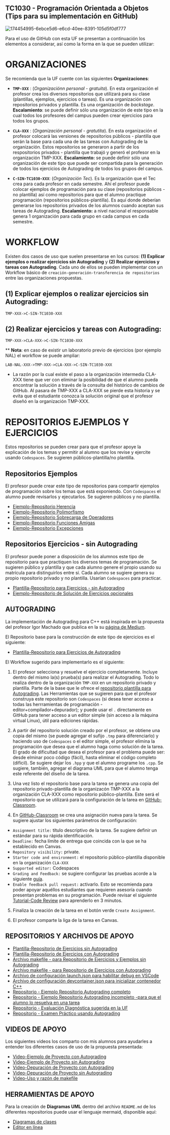 ## TC1030 - Programación Orientada a Objetos (Tips para su implementación en GitHub)

![174454995-6ebce5d6-e6cd-40ee-8391-105d5f0df777](https://user-images.githubusercontent.com/55771796/183143437-0019fae2-2de8-4560-869a-56c7ded95f51.png)

Para el uso de GitHub con esta UF se presentan a continuación los elementos a considerar, así como la forma en la que se pueden utilizar:

# ORGANIZACIONES

Se recomienda que la UF cuente con las siguientes **Organizaciones**:

* **`TMP-XXX`** : (*Organizaciónn personal - gratuita*). En esta organización el profesor crea los diversos repositorios que utilizará para su clase (plantillas, ejemplos, ejercicios o tareas). Es una organización con repositorios privados y plantilla. Es una organización de *backstage*. **Escalamiento**: se puede definir sólo una organización de este tipo en la cual todos los profesores del campus pueden crear ejercicios para todos los grupos.

* **`CLA-XXX`** : (*Organización personal - gratutita*). En esta organización el profesor colocará las versiones de repositorios públicos - plantilla que serán la base para cada una de las tareas con Autograding de la organización. Estos repositorios se generaron a partir de los respositorios privados - plantilla que trabajó y generó el profesor en la organización TMP-XXX. **Escalamiento:** se puede definir sólo una organización de este tipo que puede ser compartida para la generación de todos los ejercicios de Autograding de todos los grupos del campus.

* **`C-SIN-TC1030-XXX`**: (*Organización Tec*). Es la organización que el Tec crea para cada profesor en cada semestre. Ahí el profesor puede colocar ejemplos de programación para su clase (repositorios públicos - no plantilla) así como repositorios para que el alumno practique programación (repositorios públicos-plantilla). Es aquí donde deberían generarse los repositorios privados de los alumnos cuando aceptan sus tareas de Autograding. **Escalamiento:** a nivel nacional el responsable  genera 1 organización para cada grupo en cada campus en cada semestre.

# WORKFLOW

Existen dos casos de uso que suelen presentarse en los cursos: **(1) Explicar ejemplos o realizar ejercicios sin Autograding** y **(2) Realizar ejercicios y tareas con Autograding**. Cada uno de ellos se pueden implementar con un Workflow básico de `creación-generación-transferencia de repositorios` entre las organizaciones propuestas.

## (1) Explicar ejemplos o realizar ejercicios sin Autograding:

`TMP-XXX->C-SIN-TC1030-XXX`

## (2) Realizar ejercicios y tareas con Autograding:

`TMP-XXX->CLA-XXX->C-SIN-TC1030-XXX`

** **Nota**: en caso de existir un laboratorio previo de ejercicios (por ejemplo NAL) el workflow se puede ampliar:

`LAB-NAL-XXX->TMP-XXX->CLA-XXX->C-SIN-TC1030-XXX`

* La razón por la cual existe el paso a la organización intermedia CLA-XXX tiene que ver con eliminar la posibilidad de que el alumno pueda encontrar la solución a través de la consulta del histórico de cambios de GitHub. Al pasara de TMP-XXX a CLA-XXX se pierde esta historia y se evita que el estudiante conozca la solución original que el profesor diseñó en la organización TMP-XXX.

# REPOSITORIOS EJEMPLOS Y EJERCICIOS
Estos repositorios se pueden crear para que el profesor apoye la explicación de los temas y permitir al alumno que los revise y ejercite usando `Codespaces`. Se sugieren públicos-plantilla/no plantilla.

## Repositorios Ejemplos
El profesor puede crear este tipo de repositorios para compartir ejemplos de programación sobre los temas que está exponiendo. Con `Codespaces` el alumno puede revisarlos y ejecutarlos. Se sugieren públicos y no plantilla.

* [Ejemplo-Repositorio Herencia](https://github.com/TC1030-SBX/TC1030.cpp.herencia)
* [Ejemplo-Repositorio Polimorfismo](https://github.com/TC1030-SBX/TC1030.cpp.polimorfismo)
* [Ejemplo-Repositorio Sobrecarga de Operadores](https://github.com/TC1030-SBX/TC1030.cpp.sop)
* [Ejemplo-Repositorio Funciones Amigas](https://github.com/TC1030-SBX/TC1030.cpp.friend)
* [Ejemplo-Repositorio Excepciones](https://github.com/TC1030-SBX/TC1030.cpp.excepciones)

## Repositorios Ejercicios - sin Autograding
El profesor puede poner a disposición de los alumnos este tipo de repositorio para que practiquen los diversos temas de programación. Se sugieren público y plantilla y que cada alumno genere el propio usando su matrícula para distinguirlos entre sí. Cada alumno se sugiere genera su propio repositorio privado y no plantilla. Usarían `Codespaces` para practicar.

* [Plantilla-Repositorio para Ejercicios - sin Autograding](https://github.com/TC1030-SBX/ej-base-proyectos)
* [Ejemplo-Repositorio de Solución de Ejercicios opcionales](https://github.com/TC1030-SBX/TC1030.cpp.proy.opt.sol)

## AUTOGRADING

La implementación de Autograding para C++ está inspirada en la propuesta del profesor Igor Machado que publica en la su [página de Medium](https://medium.com/swlh/easy-c-autograding-on-github-classroom-with-catch2-106ad1107402). 

El Repositorio base para la construcción de este tipo de ejercicios es el siguiente:

* [Plantilla-Repositorio para Ejercicios de Autograding](https://github.com/TC1030-SBX/ej-base-autograding)

El Workflow sugerido para implementarlo es el siguiente:

1. El profesor selecciona y resuelve el ejercicio completamente. Incluye dentro del mismo la(s) prueba(s) para realizar el Autograding. Todo lo realiza dentro de la organización `TMP-XXX` en un repositorio privado y plantilla. Parte de la base que le ofrece el [repositorio plantilla para Autograding](https://github.com/TC1030-SBX/ej-base-autograding). Las Herramientas que se sugieren para que el profesor construya este repositorio son `Codespaces` (si desea tener acceso a todas las herrramientas de programación - editor+compilador+depurador); y puede usar el `.` directamente en GitHub para tener acceso a un editor simple (sin acceso a la máquina virtual Linux), útil para ediciones rápidas.

2. A partir del repositorio solución creado por el profesor, se obtiene una copia del mismo (se puede agregar el sufijo `.tmp` para diferenciarlo) y haciendo uso de `Codespaces` o el editor simple, el profesor elimina la programación que desea que el alumno haga como solución de la tarea. El grado de dificultad que desea el profesor para el problema puede ser: desde elminar poco código (fácil), hasta eliminar el código completo (difícil). Se sugiere dejar los `.hpp` y que el alumno programe los `.cpp`. Se sugiere, también, agregar el diagrama UML para que el alumno tenga este referente del diseño de la tarea.

3. Una vez listo el repositorio base para la tarea se genera una copia del repositorio privado-plantilla de la organizacón TMP-XXX a la organización CLA-XXX como repositorio público-plantilla. Este será el repositorio que se utilizará para la configuración de la tarea en [GitHub-Classroom](https://classroom.github.com/).

4. En [GitHub-Classroom](https://classroom.github.com/) se crea una asignación nueva para la tarea. Se sugiere ajustar los siguientes parámetros de configuración:

* `Assignment title:` título descriptivo de la tarea. Se sugiere definir un estándar para su rápida identificación.
* `Deadline:` fecha límite de entrega que coincida con la que se ha establecido en Canvas.
* `Repository visibility:` private.
* `Starter code and environment:` el repositorio público-plantilla disponible en la organización `CLA-XXX`
* `Supported editor:` Codespaces
* `Grading and Feedback:` se sugiere configurar las pruebas acorde a la siguiente [guía](https://gist.github.com/rquinteroTecSin/57c7f1e1ca1e792cfac2e6ac051fa771).
* `Enable feedback pull request:` activarlo. Esto se recomienda para poder apoyar aquéllos estudiantes que requieren asesoría cuando presentan problemas en su programación. Puede revisar el siguiente [Tutorial-Code Review](https://youtu.be/lSnbOtw4izI) para aprenderlo en 3 minutos.

5. Finaliza la creación de la tarea en el botón verde `Create Assignment`.

6. El profesor comparte la liga de la tarea en Canvas.

## REPOSITORIOS Y ARCHIVOS DE APOYO

* [Plantilla-Repositorio de Ejercicios sin Autograding](https://github.com/TC1030-SBX/ej-base-proyectos)
* [Plantilla-Repositorio de Ejercicios con Autograding](https://github.com/TC1030-SBX/ej-base-autograding)
* [Archivo makefile - para Repositorio de Ejercicios y Ejemplos sin Autograding](https://gist.github.com/rquinteroTecSin/5c0ff34587cb4238c26ae2d1c6ceeb00)
* [Archivo makefile - para Repositorio de Ejercicios con Autograding](https://gist.github.com/rquinteroTecSin/ac02e1499cd32bfcfc047d95229b6f39)
* [Archivo de configuración launch.json para habilitar debug en VSCode](https://gist.github.com/rquinteroTecSin/fb7005646bfb72ca174043ee904c0888)
* [Archivo de configuración devcontainer.json para inicializar contenedor C++](https://gist.github.com/rquinteroTecSin/4be2fab34cf176b5e2b48c6e65c2921d)
* [Repositorio - Ejemplo Repositorio Autograding completo](https://github.com/TC1030-SBX/TC1030.cpp.ag.calculadora)
* [Repositorio - Ejemplo Repositorio Autograding incompleto -para que el alumno lo resuelva en una tarea](https://github.com/TC1030-SBX/TC1030.cpp.ag.calculadora.tmp)
* [Repositorio - Evaluación Diagnóstica sugerida en la UF](https://github.com/TC1030-SBX/TC1030.cpp.ag.evdg)
* [Repositorio - Examen Práctico usando Autograding](https://github.com/TC1030-SBX/TC1030.cpp.ag.evp)

## VIDEOS DE APOYO

Los siguientes videos los comparto con mis alumnos para ayudarles a entender los diferentes casos de uso de la propuesta presentada:

* [Video-Ejemplo de Proyecto con Autograding](https://www.loom.com/share/5641422c2cc348539265ace04becdd69)
* [Video-Ejemplo de Proyecto sin Autograding](https://www.loom.com/share/e30e21c2fa1a4af5a28bb3c906c5ef0f)
* [Video-Depuración de Proyecto con Autograding](https://www.loom.com/share/f18aa144e3564bf8a7e9eeb7ba6273bc)
* [Video-Depuración de Proyecto sin Autograding](https://www.loom.com/share/2e24fdc494114c7a9b07ad3b56942fe9)
* [Video-Uso y razón de makefile](https://www.loom.com/share/a68377bb88ef4b9f8ed9b3566a5f7276)

## HERRAMIENTAS DE APOYO

Para la creación de **Diagramas UML** dentro del archivo `README.md` de los diferentes repositorios puede usar el lenguaje mermaid, disponible aquí:

* [Diagramas de clases](https://mermaid.js.org/syntax/classDiagram.html)
* [Editor en línea](https://mermaid.live/)
